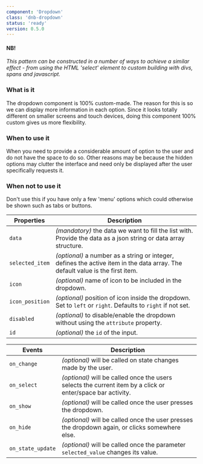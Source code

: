 ```yaml
---
component: 'Dropdown'
class: 'dnb-dropdown'
status: 'ready'
version: 0.5.0
---
```


<!-- The dropdown component is a 100% custom element.
The reason to go all custom and not do a hybrid or a native `select` box is so we can display more info in each option.
Since it looks totally different on smaller screens and touch devices, doing this component 100% custom gives us more flexibility. -->

#### NB!

_This pattern can be constructed in a number of ways to achieve a similar effect - from using the HTML 'select' element to custom building with divs, spans and javascript._

### What is it

The dropdown component is 100% custom-made.
The reason for this is so we can display more information in each option. Since it looks totally different on smaller screens and touch devices, doing this component 100% custom gives us more flexibility.

### When to use it

When you need to provide a considerable amount of option to the user and do not have the space to do so. Other reasons may be because the hidden options may clutter the interface and need only be displayed after the user specifically requests it.

### When not to use it

Don't use this if you have only a few 'menu' options which could otherwise be shown such as tabs or buttons.

| Properties      | Description                                                                                                                   |
| --------------- | ----------------------------------------------------------------------------------------------------------------------------- |
| `data`          | _(mandatory)_ the data we want to fill the list with. Provide the data as a json string or data array structure.              |
| `selected_item` | _(optional)_ a number as a string or integer, defines the active item in the data array. The default value is the first item. |
| `icon`          | _(optional)_ name of icon to be included in the dropdown.                                                                     |
| `icon_position` | _(optional)_ position of icon inside the dropdown. Set to `left` or `right`. Defaults to `right` if not set.                  |
| `disabled`      | _(optional)_ to disable/enable the dropdown without using the `attribute` property.                                           |
| `id`            | _(optional)_ the `id` of the input.                                                                                           |

| Events            | Description                                                                                                 |
| ----------------- | ----------------------------------------------------------------------------------------------------------- |
| `on_change`       | _(optional)_ will be called on state changes made by the user.                                              |
| `on_select`       | _(optional)_ will be called once the users selects the current item by a click or enter/space bar activity. |
| `on_show`         | _(optional)_ will be called once the user presses the dropdown.                                             |
| `on_hide`         | _(optional)_ will be called once the user presses the dropdown again, or clicks somewhere else.             |
| `on_state_update` | _(optional)_ will be called once the parameter `selected_value` changes its value.                          |
